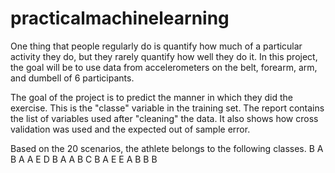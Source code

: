 # practicalmachinelearning

One thing that people regularly do is quantify how much of a particular activity they do, but they rarely quantify how well they do it. In this project, the goal will be to use data from accelerometers on the belt, forearm, arm, and dumbell of 6 participants.


The goal of the project is to predict the manner in which they did the exercise. This is the "classe" variable in the training set. The report contains the list of variables used after "cleaning" the data.  It also shows how cross validation was used and the expected out of sample error.

Based on the 20 scenarios, the athlete belongs to the following classes.
B A B A A E D B A A B C B A E E A B B B
